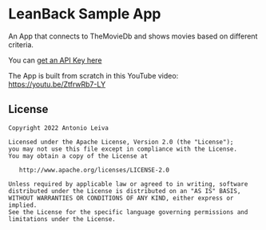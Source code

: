 # LeanBack Sample App

An App that connects to TheMovieDb and shows movies based on different criteria.

You can [get an API Key here](https://www.themoviedb.org/documentation/api)

The App is built from scratch in this YouTube video: https://youtu.be/ZtfrwRb7-LY

## License

    Copyright 2022 Antonio Leiva

    Licensed under the Apache License, Version 2.0 (the "License");
    you may not use this file except in compliance with the License.
    You may obtain a copy of the License at

       http://www.apache.org/licenses/LICENSE-2.0

    Unless required by applicable law or agreed to in writing, software
    distributed under the License is distributed on an "AS IS" BASIS,
    WITHOUT WARRANTIES OR CONDITIONS OF ANY KIND, either express or implied.
    See the License for the specific language governing permissions and
    limitations under the License.